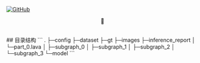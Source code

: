 <p align="left">
  <a href [https://github.com/XianYang2547]">
  <img src="https://img.shields.io/badge/Author-@XianYang-000000.svg?logo=GitHub" alt="GitHub"></a>

<p align="center">🍄</p>
<br>
## 目录结构
```
.
├─config
├─dataset
├─gt
├─images
├─inference_report
│  └─part_0.lava
│      ├─subgraph_0
│      ├─subgraph_1
│      ├─subgraph_2
│      └─subgraph_3
└─model
```






